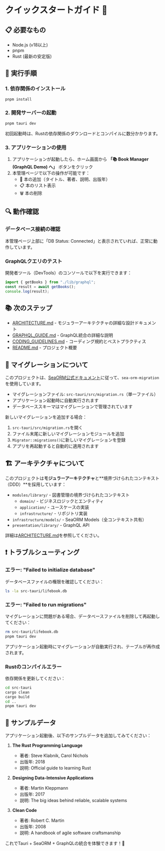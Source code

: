 # クイックスタートガイド 🚀

## 📋 必要なもの

- Node.js (v18以上)
- pnpm
- Rust (最新の安定版)

## 🏃 実行手順

### 1. 依存関係のインストール

```bash
pnpm install
```

### 2. 開発サーバーの起動

```bash
pnpm tauri dev
```

初回起動時は、Rustの依存関係のダウンロードとコンパイルに数分かかります。

### 3. アプリケーションの使用

1. アプリケーションが起動したら、ホーム画面から **「📚 Book Manager (GraphQL Demo) へ」** ボタンをクリック
2. 本管理ページで以下の操作が可能です：
   - 📖 本の追加（タイトル、著者、説明、出版年）
   - 📋 本のリスト表示
   - 🗑️ 本の削除

## 🔍 動作確認

### データベース接続の確認

本管理ページ上部に「DB Status: Connected」と表示されていれば、正常に動作しています。

### GraphQLクエリのテスト

開発者ツール（DevTools）のコンソールで以下を実行できます：

```javascript
import { getBooks } from "./lib/graphql";
const result = await getBooks();
console.log(result);
```

## 📚 次のステップ

- [ARCHITECTURE.md](./ARCHITECTURE.md) - モジュラーアーキテクチャの詳細な設計ドキュメント
- [GRAPHQL_GUIDE.md](./GRAPHQL_GUIDE.md) - GraphQL統合の詳細な説明
- [CODING_GUIDELINES.md](./CODING_GUIDELINES.md) - コーディング規約とベストプラクティス
- [README.md](./README.md) - プロジェクト概要

## 🔄 マイグレーションについて

このプロジェクトは、[SeaORM公式ドキュメント](https://www.sea-ql.org/SeaORM/docs/migration/setting-up-migration/)に従って、`sea-orm-migration`を使用しています。

- マイグレーションファイル: `src-tauri/src/migration.rs`（単一ファイル）
- アプリケーション起動時に自動実行されます
- データベーススキーマはマイグレーションで管理されています

新しいマイグレーションを追加する場合：

1. `src-tauri/src/migration.rs`を開く
2. ファイル末尾に新しいマイグレーションモジュールを追加
3. `Migrator::migrations()`に新しいマイグレーションを登録
4. アプリを再起動すると自動的に適用されます

## 🏗️ アーキテクチャについて

このプロジェクトは**モジュラーアーキテクチャ**と**境界づけられたコンテキスト（DDD）**を採用しています：

- `modules/library/` - 図書管理の境界づけられたコンテキスト
  - `domain/` - ビジネスロジックとエンティティ
  - `application/` - ユースケースの実装
  - `infrastructure/` - リポジトリ実装
- `infrastructure/models/` - SeaORM Models（全コンテキスト共有）
- `presentation/library/` - GraphQL API

詳細は[ARCHITECTURE.md](./ARCHITECTURE.md)を参照してください。

## ❗ トラブルシューティング

### エラー: "Failed to initialize database"

データベースファイルの権限を確認してください：

```bash
ls -la src-tauri/lifebook.db
```

### エラー: "Failed to run migrations"

マイグレーションに問題がある場合、データベースファイルを削除して再起動してください：

```bash
rm src-tauri/lifebook.db
pnpm tauri dev
```

アプリケーション起動時にマイグレーションが自動実行され、テーブルが再作成されます。

### Rustのコンパイルエラー

依存関係を更新してください：

```bash
cd src-tauri
cargo clean
cargo build
cd ..
pnpm tauri dev
```

## 🎯 サンプルデータ

アプリケーション起動後、以下のサンプルデータを追加してみてください：

1. **The Rust Programming Language**
   - 著者: Steve Klabnik, Carol Nichols
   - 出版年: 2018
   - 説明: Official guide to learning Rust

2. **Designing Data-Intensive Applications**
   - 著者: Martin Kleppmann
   - 出版年: 2017
   - 説明: The big ideas behind reliable, scalable systems

3. **Clean Code**
   - 著者: Robert C. Martin
   - 出版年: 2008
   - 説明: A handbook of agile software craftsmanship

これでTauri + SeaORM + GraphQLの統合を体験できます！🎉
